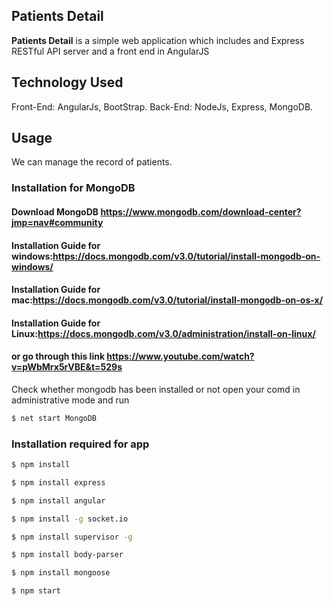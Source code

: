 ## Patients Detail ##

**Patients Detail** is a simple web application which includes and Express RESTful API server and a front end in AngularJS
## Technology Used ##
Front-End: AngularJs, BootStrap.
Back-End: NodeJs, Express, MongoDB.
## Usage ##
We can manage the record of patients.



 ### Installation for MongoDB ### 
#### Download MongoDB https://www.mongodb.com/download-center?jmp=nav#community ####
#### Installation Guide for windows:https://docs.mongodb.com/v3.0/tutorial/install-mongodb-on-windows/ ####
#### Installation Guide for mac:https://docs.mongodb.com/v3.0/tutorial/install-mongodb-on-os-x/ ####
#### Installation Guide for Linux:https://docs.mongodb.com/v3.0/administration/install-on-linux/ ####
#### or go through this link https://www.youtube.com/watch?v=pWbMrx5rVBE&t=529s ####

Check whether mongodb has been installed or not open your comd in administrative mode and run 

```sh
$ net start MongoDB
```

### Installation required for app
```sh
$ npm install
```

```sh
$ npm install express
```

```sh
$ npm install angular
```
```sh
$ npm install -g socket.io
```

```sh
$ npm install supervisor -g
```

```sh
$ npm install body-parser
```

```sh
$ npm install mongoose
```

```sh
$ npm start
```

